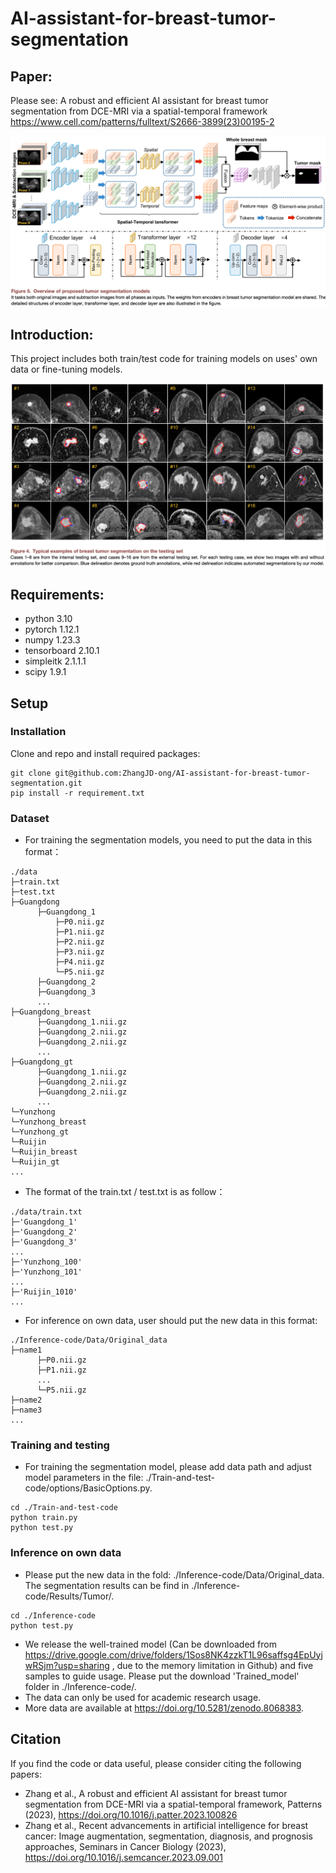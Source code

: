 # AI-assistant-for-breast-tumor-segmentation

## Paper:
Please see: A robust and efficient AI assistant for breast tumor segmentation from DCE-MRI via a spatial-temporal framework
https://www.cell.com/patterns/fulltext/S2666-3899(23)00195-2

![image](https://github.com/ZhangJD-ong/AI-assistant-for-breast-tumor-segmentation/blob/main/Img/Framework.png)

## Introduction:
This project includes both train/test code for training models on uses' own data or fine-tuning models.

![image](https://github.com/ZhangJD-ong/AI-assistant-for-breast-tumor-segmentation/blob/main/Img/Results.png)

## Requirements:
* python 3.10
* pytorch 1.12.1
* numpy 1.23.3
* tensorboard 2.10.1
* simpleitk 2.1.1.1
* scipy 1.9.1

## Setup

### Installation
Clone and repo and install required packages:
```
git clone git@github.com:ZhangJD-ong/AI-assistant-for-breast-tumor-segmentation.git
pip install -r requirement.txt
```
### Dataset
* For training the segmentation models, you need to put the data in this format：

```
./data
├─train.txt
├─test.txt
├─Guangdong
      ├─Guangdong_1
          ├─P0.nii.gz
          ├─P1.nii.gz
          ├─P2.nii.gz
          ├─P3.nii.gz
          ├─P4.nii.gz     
          └─P5.nii.gz
      ├─Guangdong_2
      ├─Guangdong_3
      ...
├─Guangdong_breast
      ├─Guangdong_1.nii.gz
      ├─Guangdong_2.nii.gz
      ├─Guangdong_2.nii.gz
      ...
├─Guangdong_gt
      ├─Guangdong_1.nii.gz
      ├─Guangdong_2.nii.gz
      ├─Guangdong_2.nii.gz
      ...         
└─Yunzhong
└─Yunzhong_breast
└─Yunzhong_gt
└─Ruijin
└─Ruijin_breast
└─Ruijin_gt
...
```
* The format of the train.txt / test.txt is as follow：
```
./data/train.txt
├─'Guangdong_1'
├─'Guangdong_2'
├─'Guangdong_3'
...
├─'Yunzhong_100'
├─'Yunzhong_101'
...
├─'Ruijin_1010'
...
```
* For inference on own data, user should put the new data in this format:
```
./Inference-code/Data/Original_data
├─name1
      ├─P0.nii.gz
      ├─P1.nii.gz
      ...
      └─P5.nii.gz
├─name2
├─name3
...
```

### Training and testing
* For training the segmentation model, please add data path and adjust model parameters in the file: ./Train-and-test-code/options/BasicOptions.py. 
```
cd ./Train-and-test-code
python train.py
python test.py
```
### Inference on own data
* Please put the new data in the fold: ./Inference-code/Data/Original_data. The segmentation results can be find in ./Inference-code/Results/Tumor/.
```
cd ./Inference-code
python test.py
```
* We release the well-trained model (Can be downloaded from https://drive.google.com/drive/folders/1Sos8NK4zzkT1L96saffsg4EpUyjwRSjm?usp=sharing , due to the memory limitation in Github) and five samples to guide usage. Please put the download 'Trained_model' folder in ./Inference-code/.
* The data can only be used for academic research usage.
* More data are available at https://doi.org/10.5281/zenodo.8068383.

## Citation
If you find the code or data useful, please consider citing the following papers:

* Zhang et al., A robust and efficient AI assistant for breast tumor segmentation from DCE-MRI via a spatial-temporal framework, Patterns (2023), https://doi.org/10.1016/j.patter.2023.100826
* Zhang et al., Recent advancements in artificial intelligence for breast cancer: Image augmentation, segmentation, diagnosis, and prognosis approaches, Seminars in Cancer Biology (2023), https://doi.org/10.1016/j.semcancer.2023.09.001







